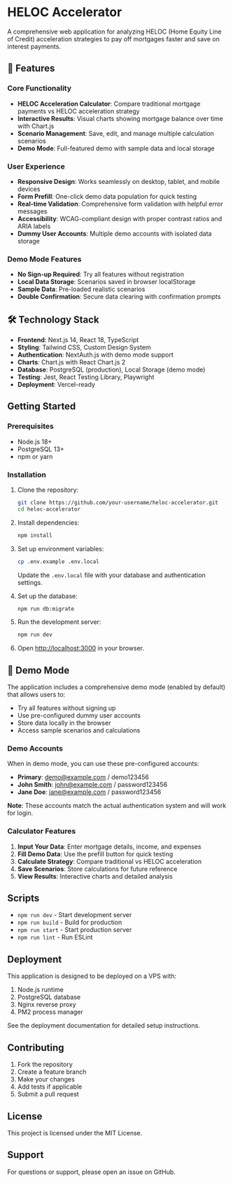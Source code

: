 # HELOC Accelerator

A comprehensive web application for analyzing HELOC (Home Equity Line of Credit) acceleration strategies to pay off mortgages faster and save on interest payments.

## 🚀 Features

### Core Functionality
- **HELOC Acceleration Calculator**: Compare traditional mortgage payments vs HELOC acceleration strategy
- **Interactive Results**: Visual charts showing mortgage balance over time with Chart.js
- **Scenario Management**: Save, edit, and manage multiple calculation scenarios
- **Demo Mode**: Full-featured demo with sample data and local storage

### User Experience
- **Responsive Design**: Works seamlessly on desktop, tablet, and mobile devices
- **Form Prefill**: One-click demo data population for quick testing
- **Real-time Validation**: Comprehensive form validation with helpful error messages
- **Accessibility**: WCAG-compliant design with proper contrast ratios and ARIA labels
- **Dummy User Accounts**: Multiple demo accounts with isolated data storage

### Demo Mode Features
- **No Sign-up Required**: Try all features without registration
- **Local Data Storage**: Scenarios saved in browser localStorage
- **Sample Data**: Pre-loaded realistic scenarios
- **Double Confirmation**: Secure data clearing with confirmation prompts

## 🛠️ Technology Stack

- **Frontend**: Next.js 14, React 18, TypeScript
- **Styling**: Tailwind CSS, Custom Design System
- **Authentication**: NextAuth.js with demo mode support
- **Charts**: Chart.js with React Chart.js 2
- **Database**: PostgreSQL (production), Local Storage (demo mode)
- **Testing**: Jest, React Testing Library, Playwright
- **Deployment**: Vercel-ready

## Getting Started

### Prerequisites

- Node.js 18+ 
- PostgreSQL 13+
- npm or yarn

### Installation

1. Clone the repository:
   ```bash
   git clone https://github.com/your-username/heloc-accelerator.git
   cd heloc-accelerator
   ```

2. Install dependencies:
   ```bash
   npm install
   ```

3. Set up environment variables:
   ```bash
   cp .env.example .env.local
   ```
   
   Update the `.env.local` file with your database and authentication settings.

4. Set up the database:
   ```bash
   npm run db:migrate
   ```

5. Run the development server:
   ```bash
   npm run dev
   ```

6. Open [http://localhost:3000](http://localhost:3000) in your browser.

## 🎯 Demo Mode

The application includes a comprehensive demo mode (enabled by default) that allows users to:
- Try all features without signing up
- Use pre-configured dummy user accounts
- Store data locally in the browser
- Access sample scenarios and calculations

### Demo Accounts
When in demo mode, you can use these pre-configured accounts:
- **Primary**: demo@example.com / demo123456
- **John Smith**: john@example.com / password123456
- **Jane Doe**: jane@example.com / password123456

**Note**: These accounts match the actual authentication system and will work for login.

### Calculator Features
1. **Input Your Data**: Enter mortgage details, income, and expenses
2. **Fill Demo Data**: Use the prefill button for quick testing
3. **Calculate Strategy**: Compare traditional vs HELOC acceleration
4. **Save Scenarios**: Store calculations for future reference
5. **View Results**: Interactive charts and detailed analysis

## Scripts

- `npm run dev` - Start development server
- `npm run build` - Build for production
- `npm run start` - Start production server
- `npm run lint` - Run ESLint

## Deployment

This application is designed to be deployed on a VPS with:

1. Node.js runtime
2. PostgreSQL database
3. Nginx reverse proxy
4. PM2 process manager

See the deployment documentation for detailed setup instructions.

## Contributing

1. Fork the repository
2. Create a feature branch
3. Make your changes
4. Add tests if applicable
5. Submit a pull request

## License

This project is licensed under the MIT License.

## Support

For questions or support, please open an issue on GitHub.
